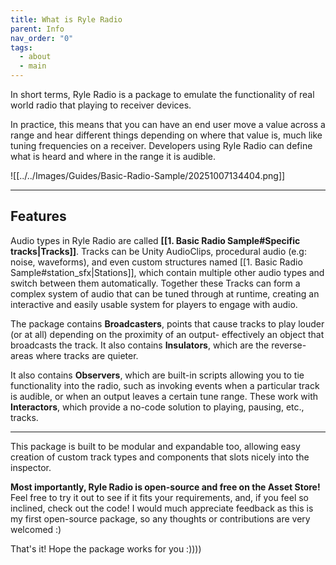 ```yaml
---
title: What is Ryle Radio
parent: Info
nav_order: "0"
tags:
  - about
  - main
---
```


In short terms, Ryle Radio is a package to emulate the functionality of real world radio that playing to receiver devices.

In practice, this means that you can have an end user move a value across a range and hear different things depending on where that value is, much like tuning frequencies on a receiver. Developers using Ryle Radio can define what is heard and where in the range it is audible.

![[../../Images/Guides/Basic-Radio-Sample/20251007134404.png]]

---
## Features
Audio types in Ryle Radio are called **[[1. Basic Radio Sample#Specific tracks|Tracks]]**. Tracks can be Unity AudioClips, procedural audio (e.g: noise, waveforms), and even custom structures named [[1. Basic Radio Sample#station_sfx|Stations]], which contain multiple other audio types and switch between them automatically. Together these Tracks can form a complex system of audio that can be tuned through at runtime, creating an interactive and easily usable system for players to engage with audio.

The package contains **Broadcasters**, points that cause tracks to play louder (or at all) depending on the proximity of an output- effectively an object that broadcasts the track. It also contains **Insulators**, which are the reverse- areas where tracks are quieter.

It also contains **Observers**, which are built-in scripts allowing you to tie functionality into the radio, such as invoking events when a particular track is audible, or when an output leaves a certain tune range. These work with **Interactors**, which provide a no-code solution to playing, pausing, etc., tracks.

---

This package is built to be modular and expandable too, allowing easy creation of custom track types and components that slots nicely into the inspector.

**Most importantly, Ryle Radio is open-source and free on the Asset Store!** Feel free to try it out to see if it fits your requirements, and, if you feel so inclined, check out the code! I would much appreciate feedback as this is my first open-source package, so any thoughts or contributions are very welcomed :)

That's it! Hope the package works for you :))))